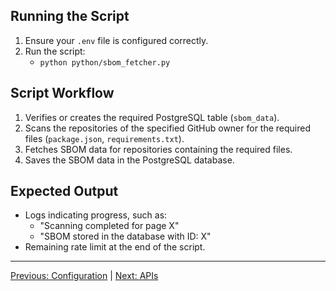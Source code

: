 ## Running the Script

1. Ensure your `.env` file is configured correctly.
2. Run the script:
    - `python python/sbom_fetcher.py`

## Script Workflow

1. Verifies or creates the required PostgreSQL table (`sbom_data`).
2. Scans the repositories of the specified GitHub owner for the required files (`package.json`, `requirements.txt`).
3. Fetches SBOM data for repositories containing the required files.
4. Saves the SBOM data in the PostgreSQL database.

## Expected Output

- Logs indicating progress, such as:
    - "Scanning completed for page X"
    - "SBOM stored in the database with ID: X"
- Remaining rate limit at the end of the script.

---
[Previous: Configuration](configuration.md) | [Next: APIs](apis.md)